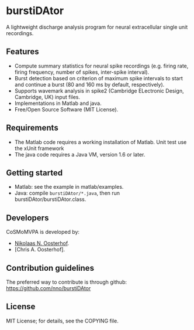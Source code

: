 burstiDAtor
===========
A lightweight discharge analysis program for neural extracellular single unit recordings.

Features
--------
- Compute summary statistics for neural spike recordings (e.g. firing rate, firing frequency, number of spikes, inter-spike interval). 
- Burst detection based on criterion of maximum spike intervals to start and continue a burst (80 and 160 ms by default, respectively). 
- Supports wavemark analysis in spike2 (Cambridge ELectronic Design, Cambridge, UK) input files.
- Implementations in Matlab and java.
- Free/Open Source Software (MIT License).

Requirements
------------
- The Matlab code requires a working installation of Matlab. Unit test use the xUnit framework
- The java code requires a Java VM, version 1.6 or later.

Getting started
---------------
- Matlab: see the example in matlab/examples.
- Java: compile ``burstiDAtor/*.java``, then run burstiDAtor/burstiDAtor.class. 

Developers
----------
CoSMoMVPA is developed by:
- [Nikolaas N. Oosterhof](http://haxbylab.dartmouth.edu/ppl/nno.html).
- [Chris A. Oosterhof].

Contribution guidelines
-----------------------
The preferred way to contribute is through github: https://github.com/nno/burstiDAtor

License
-------
MIT License; for details, see the COPYING file.
